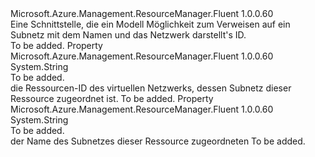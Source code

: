 <Type Name="IHasSubnet" FullName="Microsoft.Azure.Management.ResourceManager.Fluent.Core.IHasSubnet">
  <TypeSignature Language="C#" Value="public interface IHasSubnet" />
  <TypeSignature Language="ILAsm" Value=".class public interface auto ansi abstract IHasSubnet" />
  <TypeSignature Language="DocId" Value="T:Microsoft.Azure.Management.ResourceManager.Fluent.Core.IHasSubnet" />
  <TypeSignature Language="VB.NET" Value="Public Interface IHasSubnet" />
  <TypeSignature Language="F#" Value="type IHasSubnet = interface" />
  <AssemblyInfo>
    <AssemblyName>Microsoft.Azure.Management.ResourceManager.Fluent</AssemblyName>
    <AssemblyVersion>1.0.0.60</AssemblyVersion>
  </AssemblyInfo>
  <Interfaces />
  <Docs>
    <summary>
            Eine Schnittstelle, die ein Modell Möglichkeit zum Verweisen auf ein Subnetz mit dem Namen und das Netzwerk darstellt's ID.
            </summary>
    <remarks>To be added.</remarks>
  </Docs>
  <Members>
    <Member MemberName="NetworkId">
      <MemberSignature Language="C#" Value="public string NetworkId { get; }" />
      <MemberSignature Language="ILAsm" Value=".property instance string NetworkId" />
      <MemberSignature Language="DocId" Value="P:Microsoft.Azure.Management.ResourceManager.Fluent.Core.IHasSubnet.NetworkId" />
      <MemberSignature Language="VB.NET" Value="Public ReadOnly Property NetworkId As String" />
      <MemberSignature Language="F#" Value="member this.NetworkId : string" Usage="Microsoft.Azure.Management.ResourceManager.Fluent.Core.IHasSubnet.NetworkId" />
      <MemberType>Property</MemberType>
      <AssemblyInfo>
        <AssemblyName>Microsoft.Azure.Management.ResourceManager.Fluent</AssemblyName>
        <AssemblyVersion>1.0.0.60</AssemblyVersion>
      </AssemblyInfo>
      <ReturnValue>
        <ReturnType>System.String</ReturnType>
      </ReturnValue>
      <Docs>
        <summary>To be added.</summary>
        <value>die Ressourcen-ID des virtuellen Netzwerks, dessen Subnetz dieser Ressource zugeordnet ist.</value>
        <remarks>To be added.</remarks>
      </Docs>
    </Member>
    <Member MemberName="SubnetName">
      <MemberSignature Language="C#" Value="public string SubnetName { get; }" />
      <MemberSignature Language="ILAsm" Value=".property instance string SubnetName" />
      <MemberSignature Language="DocId" Value="P:Microsoft.Azure.Management.ResourceManager.Fluent.Core.IHasSubnet.SubnetName" />
      <MemberSignature Language="VB.NET" Value="Public ReadOnly Property SubnetName As String" />
      <MemberSignature Language="F#" Value="member this.SubnetName : string" Usage="Microsoft.Azure.Management.ResourceManager.Fluent.Core.IHasSubnet.SubnetName" />
      <MemberType>Property</MemberType>
      <AssemblyInfo>
        <AssemblyName>Microsoft.Azure.Management.ResourceManager.Fluent</AssemblyName>
        <AssemblyVersion>1.0.0.60</AssemblyVersion>
      </AssemblyInfo>
      <ReturnValue>
        <ReturnType>System.String</ReturnType>
      </ReturnValue>
      <Docs>
        <summary>To be added.</summary>
        <value>der Name des Subnetzes dieser Ressource zugeordneten</value>
        <remarks>To be added.</remarks>
      </Docs>
    </Member>
  </Members>
</Type>
